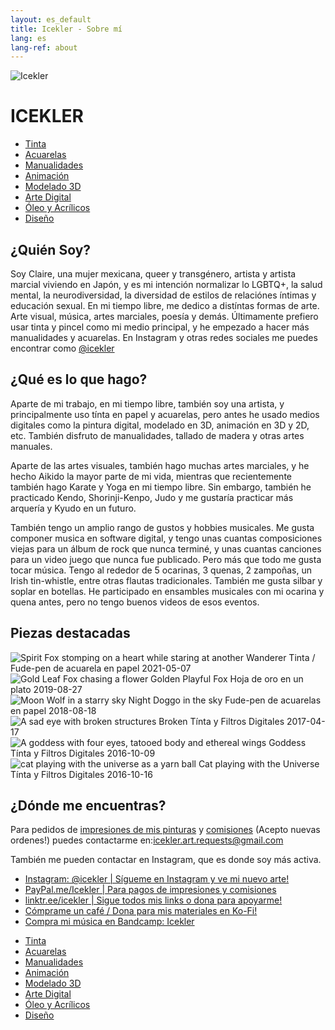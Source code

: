 ```yaml
---
layout: es_default
title: Icekler - Sobre mí
lang: es
lang-ref: about
---
```


<div id="icekler_logo_container_small">
<img id="icekler_logo_small" src="/assets/New logo_2.png" title="Icekler" alt="Icekler">
<h1 id="icekler_small">ICEKLER</h1>
</div>

<ul class="visual_links">
    <a href="/es/visual-art/ink/"><li id="visual_link_ink">Tinta</li></a>
    <a href="/es/visual-art/watercolor/"><li id="visual_link_watercolor">Acuarelas</li></a>
    <a href="/es/visual-art/crafting/"><li id="visual_link_crafting">Manualidades</li></a>
    <a href="/es/visual-art/animation/"><li id="visual_link_animation">Animación</li></a>
    <a href="/es/visual-art/3Dmodel/"><li id="visual_link_3Dmodel">Modelado 3D</li></a>
    <a href="/es/visual-art/digital/"><li id="visual_link_digital">Arte Digital</li></a>
    <a href="/es/visual-art/oil_acrylics/"><li id="visual_link_oil_acrylics">Óleo y Acrílicos</li></a>
    <a href="/es/visual-art/design/"><li id="visual_link_design">Diseño</li></a>
</ul>

## ¿Quién Soy?

Soy Claire, una mujer mexicana, queer y transgénero, artista y artista marcial viviendo en Japón, y es mi intención normalizar lo LGBTQ+, la salud mental, la neurodiversidad, la diversidad de estilos de relaciónes íntimas y educación sexual. En mi tiempo libre, me dedico a distíntas formas de arte. Arte visual, música, artes marciales, poesía y demás. Últimamente prefiero usar tinta y pincel como mi medio principal, y he empezado a hacer más manualidades y acuarelas. En Instagram y otras redes sociales me puedes encontrar como [@icekler](https://www.instagram.com/icekler/)

## ¿Qué es lo que hago?

Aparte de mi trabajo, en mi tiempo libre, también soy una artista, y principalmente uso tínta en papel y acuarelas, pero antes he usado medios digitales como la pintura digital, modelado en 3D, animación en 3D y 2D, etc. También disfruto de manualidades, tallado de madera y otras artes manuales. 

Aparte de las artes visuales, también hago muchas artes marciales, y he hecho Aikido la mayor parte de mi vida, mientras que recientemente también hago Karate y Yoga en mi tiempo libre. Sin embargo, también he practicado Kendo, Shorinji-Kenpo, Judo y me gustaría practicar más arquería y Kyudo en un futuro.

También tengo un amplio rango de gustos y hobbies musicales. Me gusta componer musica en software digital, y tengo unas cuantas composiciones viejas para un álbum de rock que nunca terminé, y unas cuantas canciones para un video juego que nunca fue publicado. Pero más que todo me gusta tocar música. Tengo al rededor de 5 ocarinas, 3 quenas, 2 zampoñas, un Irish tin-whistle, entre otras flautas tradicionales. También me gusta silbar y soplar en botellas. He participado en ensambles musicales con mi ocarina y quena antes, pero no tengo buenos videos de esos eventos.

## Piezas destacadas

<div class="art-gallery-container">
    <div class="art-gallery">
        <div class="art-div">
        <img class="art_img_square" src="/assets/visual_art_thumbnails/watercolor/2021/2021-05-07_Wanderer.jpg" title="Spirit Fox stomping on a heart while staring at another" alt="Spirit Fox stomping on a heart while staring at another">
        <span class="art_desc">
            <span class="art_title">Wanderer</span>
            <span class="art_medium">Tinta / Fude-pen de acuarela en papel</span>
            <span class="art_date">2021-05-07</span>
        </span>
        </div>
        <div class="art-div">
        <img class="art_img_square" src="/assets/visual_art_thumbnails/crafting/2019/gold_leaf_fox/2019-08-27_13.55.32.jpg" title="Gold Leaf Fox chasing a flower" alt="Gold Leaf Fox chasing a flower">
        <span class="art_desc">
            <span class="art_title">Golden Playful Fox</span>
            <span class="art_medium">Hoja de oro en un plato</span>
            <span class="art_date">2019-08-27</span>
        </span>
        </div>
        <div class="art-div">
        <img class="art_img_square" src="/assets/visual_art_thumbnails/watercolor/2018/2018-08-18_Night_doggo_in_the_sky-color.jpg" title="Moon Wolf in a starry sky" alt="Moon Wolf in a starry sky">
        <span class="art_desc">
            <span class="art_title">Night Doggo in the sky</span>
            <span class="art_medium">Fude-pen de acuarelas en papel</span>
            <span class="art_date">2018-08-18</span>
        </span>
        </div>
        <div class="art-div">
        <img class="art_img_square" src="/assets/visual_art_thumbnails/ink/2017/2017-04-17_Broken.jpg" title="A sad eye with broken structures" alt="A sad eye with broken structures">
        <span class="art_desc">
            <span class="art_title">Broken</span>
            <span class="art_medium">Tínta y Filtros Digitales</span>
            <span class="art_date">2017-04-17</span>
        </span>
        </div>
        <div class="art-div">
        <img class="art_img_square" src="/assets/visual_art_thumbnails/ink/2016/2016-10-09__08_Goddess.jpg" title="A goddess with four eyes, tatooed body and ethereal wings" alt="A goddess with four eyes, tatooed body and ethereal wings">
        <span class="art_desc">
            <span class="art_title">Goddess</span>
            <span class="art_medium">Tínta y Filtros Digitales</span>
            <span class="art_date">2016-10-09</span>
        </span>
        </div>
        <div class="art-div">
        <img class="art_img_square" src="/assets/visual_art_thumbnails/ink/2016/2016-10-16__15_Cat-playing-with-the-Universe.jpg" title="cat playing with the universe as a yarn ball" alt="cat playing with the universe as a yarn ball">
        <span class="art_desc">
            <span class="art_title">Cat playing with the Universe</span>
            <span class="art_medium">Tínta y Filtros Digitales</span>
            <span class="art_date">2016-10-16</span>
        </span>
        </div>
    </div>
</div>

## ¿Dónde me encuentras?

Para pedidos de [impresiones de mis pinturas](mailto:icekler.art.requests@gmail.com) y [comisiones](mailto:icekler.art.requests@gmail.com) (Acepto nuevas ordenes!) puedes contactarme en:[icekler.art.requests@gmail.com](mailto:icekler.art.requests@gmail.com)

También me pueden contactar en Instagram, que es donde soy más activa.

- [Instagram: @icekler | Sígueme en Instagram y ve mi nuevo arte!](https://www.instagram.com/icekler/)
- [PayPal.me/Icekler | Para pagos de impresiones y comisiones](https://www.paypal.me/icekler)
- [linktr.ee/icekler | Sigue todos mis links o dona para apoyarme!](https://linktr.ee/icekler)
- [Cómprame un café / Dona para mis materiales en Ko-Fi!](https://ko-fi.com/icekler)
- [Compra mi música en Bandcamp: Icekler](https://icekler.bandcamp.com)

<ul class="visual_links">
    <a href="/es/visual-art/ink/"><li id="visual_link_ink">Tinta</li></a>
    <a href="/es/visual-art/watercolor/"><li id="visual_link_watercolor">Acuarelas</li></a>
    <a href="/es/visual-art/crafting/"><li id="visual_link_crafting">Manualidades</li></a>
    <a href="/es/visual-art/animation/"><li id="visual_link_animation">Animación</li></a>
    <a href="/es/visual-art/3Dmodel/"><li id="visual_link_3Dmodel">Modelado 3D</li></a>
    <a href="/es/visual-art/digital/"><li id="visual_link_digital">Arte Digital</li></a>
    <a href="/es/visual-art/oil_acrylics/"><li id="visual_link_oil_acrylics">Óleo y Acrílicos</li></a>
    <a href="/es/visual-art/design/"><li id="visual_link_design">Diseño</li></a>
</ul>
	
